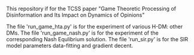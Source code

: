 This repository if for the TCSS paper "Game Theoretic Processing of Disinformation and Its Impact on Dynamics of Opinions"

The file 'run_game_hta.py' is for the experiment of various H-DM: other DMs.
The file 'run_game_nash.py' is for the experiment of the corresponding Nash Equlibrium solution.
The file 'run_sir.py' is for the SIR model parameters data-fitting and gradient decent.
